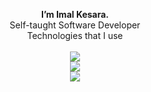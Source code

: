 <p align="center">
 <b>I’m Imal Kesara.</b> 
<br/>Self-taught Software Developer <br />
Technologies that I use <br /><br /> 
  
  <a href="https://skillicons.dev">
    <img src="https://skillicons.dev/icons?i=html,css,js,ts,c,azure,mysql,postgres,replit,vscode,idea&theme=light"/> <br />
    <img src="https://skillicons.dev/icons?i=astro,solidjs,svelte,tailwind,supabase,vercel,vite,prisma&theme=light"/> <br />
    <img src="https://skillicons.dev/icons?i=java,kotlin,maven&theme=light"/> <br />
  </a>
</p>
<!---
ImalKesara/ImalKesara is a ✨ special ✨ repository because its `README.md` (this file) appears on your GitHub profile.
You can click the Preview link to take a look at your changes.
--->
